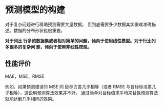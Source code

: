 # 预测模型的构建

对于复杂问题进行精确预测需要大量数据，
但到底需要多少数据其实很难准确描述。数据的分布形状也很重要。

**对于列比
行多的数据集或者相对简单的问题，倾向于使用线性模型。对于行比列多很多的复杂问
题，倾向于使用非线性模型。**

## 性能评价

MAE，MSE，RMSE

例如，如果预测错误的 MSE 同
目标方差几乎相等（或者 RMSE 与目标标准差几乎相等），这说明预测算法效果并不好，
通过简单对目标值求平均来替换预测算法就能达到几乎相同的效果。
